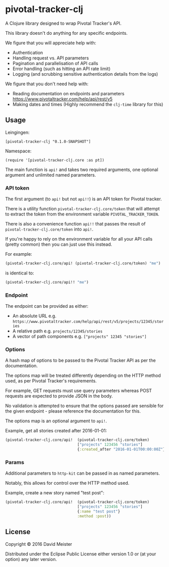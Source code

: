 # pivotal-tracker-clj

A Clojure library designed to wrap Pivotal Tracker's API.

This library doesn't do anything for any specific endpoints.

We figure that you will appreciate help with:
- Authentication
- Handling request vs. API parameters
- Pagination and parallelisation of API calls
- Error handling (such as hitting an API rate limit)
- Logging (and scrubbing sensitive authentication details from the logs)

We figure that you don't need help with:
- Reading documentation on endpoints and parameters https://www.pivotaltracker.com/help/api/rest/v5
- Making dates and times (Highly recommend the `clj-time` library for this)

## Usage

Leingingen:

`[pivotal-tracker-clj "0.1.0-SNAPSHOT"]`

Namespace:

`(require '[pivotal-tracker-clj.core :as pt])`

The main function is `api!` and takes two required arguments, one optional argument and unlimited named parameters.

### API token

The first argument (to `api!` but not `api!!`) is an API token for Pivotal tracker.

There is a utility function `pivotal-tracker-clj.core/token` that will attempt to extract the token from the environment variable `PIVOTAL_TRACKER_TOKEN`.

There is also a convenience function `api!!` that passes the result of `pivotal-tracker-clj.core/token` into `api!`.

If you're happy to rely on the environment variable for all your API calls (pretty common) then you can just use this instead.

For example:

```clojure
(pivotal-tracker-clj.core/api! (pivotal-tracker-clj.core/token) "me")
```

is identical to:

```clojure
(pivotal-tracker-clj.core/api!! "me")
```

### Endpoint

The endpoint can be provided as either:

- An absolute URL e.g. `https://www.pivotaltracker.com/help/api/rest/v5/projects/12345/stories`
- A relative path e.g. `projects/12345/stories`
- A vector of path components e.g. `["projects" 12345 "stories"]`

### Options

A hash map of options to be passed to the Pivotal Tracker API as per the documentation.

The options map will be treated differently depending on the HTTP method used, as per Pivotal Tracker's requirements.

For example, GET requests must use query parameters whereas POST requests are expected to provide JSON in the body.

No validation is attempted to ensure that the options passed are sensible for the given endpoint - please reference the documentation for this.

The options map is an optional argument to `api!`.

Example, get all stories created after 2016-01-01:

```clojure
(pivotal-tracker-clj.core/api!  (pivotal-tracker-clj.core/token)
                                ["projects" 123456 "stories"]
                                {:created_after "2016-01-01T00:00:00Z"})
```

### Params

Additional parameters to `http-kit` can be passed in as named parameters.

Notably, this allows for control over the HTTP method used.

Example, create a new story named "test post":

```clojure
(pivotal-tracker-clj.core/api!  (pivotal-tracker-clj.core/token)
                                ["projects" 123456 "stories"]
                                {:name "test post"}
                                :method :post))
```

## License

Copyright © 2016 David Meister

Distributed under the Eclipse Public License either version 1.0 or (at
your option) any later version.
